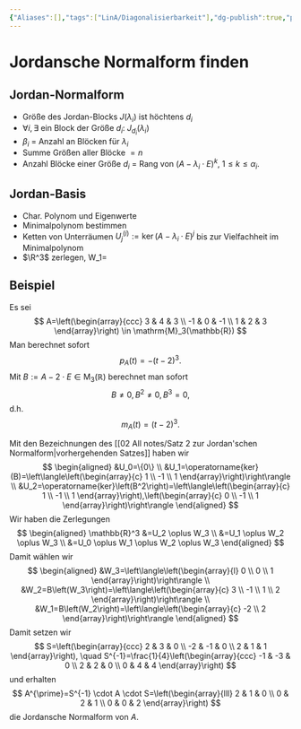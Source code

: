 ```yaml
---
{"Aliases":[],"tags":["LinA/Diagonalisierbarkeit"],"dg-publish":true,"permalink":"/02-all-notes/jordansche-normalform-finden/","dgHomeLink":true,"dgPassFrontmatter":true}
---
```


# Jordansche Normalform finden
## Jordan-Normalform
- Größe des Jordan-Blocks $J(\lambda_i)$ ist höchtens $d_i$
- $\forall i, \exists$ ein Block der Größe $d_i$: $J_{d_i}(\lambda_i)$
- $\beta_i$ = Anzahl an Blöcken für $\lambda_i$ 
- Summe Größen aller Blöcke $= n$
- Anzahl Blöcke einer Größe $d_i$ = Rang von $(A-\lambda_i\cdot E)^k$, $1\leq k\leq \alpha_i$.
## Jordan-Basis
- Char. Polynom und Eigenwerte
- Minimalpolynom bestimmen
- Ketten von Unterräumen $U_j^{(i)}:=\ker(A-\lambda_i\cdot E)^j$  bis zur Vielfachheit im Minimalpolynom
- $\R^3$ zerlegen, W_1=


## Beispiel
Es sei
$$
A=\left(\begin{array}{ccc}
3 & 4 & 3 \\
-1 & 0 & -1 \\
1 & 2 & 3
\end{array}\right) \in \mathrm{M}_3(\mathbb{R})
$$
Man berechnet sofort
$$
p_A(t)=-(t-2)^3 .
$$
Mit $B:=A-2 \cdot E \in \mathrm{M}_3(\mathbb{R})$ berechnet man sofort
$$
B \neq 0, B^2 \neq 0, B^3=0,
$$
d.h.
$$
m_A(t)=(t-2)^3 .
$$

Mit den Bezeichnungen des [[02 All notes/Satz 2 zur Jordan'schen Normalform|vorhergehenden Satzes]] haben wir
$$
\begin{aligned}
&U_0=\{0\} \\
&U_1=\operatorname{ker}(B)=\left\langle\left(\begin{array}{c}
1 \\
-1 \\
1
\end{array}\right)\right\rangle \\
&U_2=\operatorname{ker}\left(B^2\right)=\left\langle\left(\begin{array}{c}
1 \\
-1 \\
1
\end{array}\right),\left(\begin{array}{c}
0 \\
-1 \\
1
\end{array}\right)\right\rangle
\end{aligned}
$$
Wir haben die Zerlegungen
$$
\begin{aligned}
\mathbb{R}^3 &=U_2 \oplus W_3 \\
&=U_1 \oplus W_2 \oplus W_3 \\
&=U_0 \oplus W_1 \oplus W_2 \oplus W_3
\end{aligned}
$$
Damit wählen wir
$$
\begin{aligned}
&W_3=\left\langle\left(\begin{array}{l}
0 \\
0 \\
1
\end{array}\right)\right\rangle \\
&W_2=B\left(W_3\right)=\left\langle\left(\begin{array}{c}
3 \\
-1 \\
1 \\
2
\end{array}\right)\right\rangle \\
&W_1=B\left(W_2\right)=\left\langle\left(\begin{array}{c}
-2 \\
2
\end{array}\right)\right\rangle
\end{aligned}
$$
Damit setzen wir
$$
S=\left(\begin{array}{ccc}
2 & 3 & 0 \\
-2 & -1 & 0 \\
2 & 1 & 1
\end{array}\right), \quad S^{-1}=\frac{1}{4}\left(\begin{array}{ccc}
-1 & -3 & 0 \\
2 & 2 & 0 \\
0 & 4 & 4
\end{array}\right)
$$
und erhalten
$$
A^{\prime}=S^{-1} \cdot A \cdot S=\left(\begin{array}{lll}
2 & 1 & 0 \\
0 & 2 & 1 \\
0 & 0 & 2
\end{array}\right)
$$
die Jordansche Normalform von $A$.